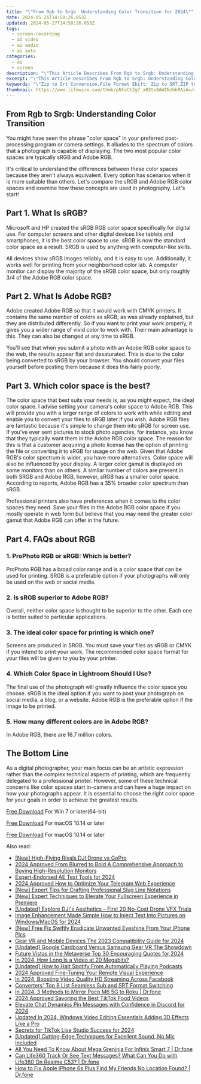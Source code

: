```yaml
---
title: "\"From Rgb to Srgb  Understanding Color Transition for 2024\""
date: 2024-05-26T14:58:26.053Z
updated: 2024-05-27T14:58:26.053Z
tags: 
  - screen-recording
  - ai video
  - ai audio
  - ai auto
categories: 
  - ai
  - screen
description: "\"This Article Describes From Rgb to Srgb: Understanding Color Transition for 2024\""
excerpt: "\"This Article Describes From Rgb to Srgb: Understanding Color Transition for 2024\""
keywords: "\"Zip to Srt Conversion,File Format Shift: Zip to SRT,ZIP to SRT Processing,Srt File Creation From Zip,Convert Zip to SRT Files,Understanding Zip to SRT,Transition: Zip to SRT Extraction\""
thumbnail: https://www.lifewire.com/thmb/pNfoCtZg7_a02to8AWINzbhRAiA=/400x300/filters:no_upscale():max_bytes(150000):strip_icc()/Screenshot2024-01-23at2.09.47PM-eeadb7b54ebc4ff7887719fec71f753a.png
---
```


## From Rgb to Srgb: Understanding Color Transition

You might have seen the phrase "color space" in your preferred post-processing program or camera settings. It alludes to the spectrum of colors that a photograph is capable of displaying. The two most popular color spaces are typically sRGB and Adobe RGB.

It's critical to understand the differences between these color spaces because they aren't always equivalent. Every option has scenarios when it is more suitable than others. Let's compare the sRGB and Adobe RGB color spaces and examine how these concepts are used in photography. Let's start!

## Part 1\. What Is sRGB?

Microsoft and HP created the sRGB RGB color space specifically for digital use. For computer screens and other digital devices like tablets and smartphones, it is the best color space to use. sRGB is now the standard color space as a result. SRGB is used by anything with computer-like skills.

All devices show sRGB images reliably, and it is easy to use. Additionally, it works well for printing from your neighborhood color lab. A computer monitor can display the majority of the sRGB color space, but only roughly 3/4 of the Adobe RGB color space.

## Part 2\. What Is Adobe RGB?

Adobe created Adobe RGB so that it would work with CMYK printers. It contains the same number of colors as sRGB, as was already explained, but they are distributed differently. So if you want to print your work properly, it gives you a wider range of vivid color to work with. Their main advantage is this. They can also be changed at any time to sRGB.

You'll see that when you submit a photo with an Adobe RGB color space to the web, the results appear flat and desaturated. This is due to the color being converted to sRGB by your browser. You should convert your files yourself before posting them because it does this fairly poorly.

## Part 3\. Which color space is the best?

The color space that best suits your needs is, as you might expect, the ideal color space. I advise setting your camera's color space to Adobe RGB. This will provide you with a larger range of colors to work with while editing and enable you to convert your files to sRGB later if you wish. Adobe RGB files are fantastic because it's simple to change them into sRGB for screen use. If you've ever sent pictures to stock photo agencies, for instance, you know that they typically want them in the Adobe RGB color space. The reason for this is that a customer acquiring a photo license has the option of printing the file or converting it to sRGB for usage on the web. Given that Adobe RGB's color spectrum is wider, you have more alternatives. Color space will also be influenced by your display. A larger color gamut is displayed on some monitors than on others. A similar number of colors are present in both SRGB and Adobe RGB, however, sRGB has a smaller color space. According to reports, Adobe RGB has a 35% broader color spectrum than sRGB.

Professional printers also have preferences when it comes to the color spaces they need. Save your files in the Adobe RGB color space if you mostly operate in web form but believe that you may need the greater color gamut that Adobe RGB can offer in the future.

## Part 4\. FAQs about RGB

### 1\. ProPhoto RGB or sRGB: Which is better?

ProPhoto RGB has a broad color range and is a color space that can be used for printing. SRGB is a preferable option if your photographs will only be used on the web or social media.

### 2\. Is sRGB superior to Adobe RGB?

Overall, neither color space is thought to be superior to the other. Each one is better suited to particular applications.

### 3\. The ideal color space for printing is which one?

Screens are produced in SRGB. You must save your files as sRGB or CMYK if you intend to print your work. The recommended color space format for your files will be given to you by your printer.

### 4\. Which Color Space in Lightroom Should I Use?

The final use of the photograph will greatly influence the color space you choose. sRGB is the ideal option if you want to post your photograph on social media, a blog, or a website. Adobe RGB is the preferable option if the image to be printed.

### 5\. How many different colors are in Adobe RGB?

In Adobe RGB, there are 16.7 million colors.

## The Bottom Line

As a digital photographer, your main focus can be an artistic expression rather than the complex technical aspects of printing, which are frequently delegated to a professional printer. However, some of these technical concerns like color spaces start in-camera and can have a huge impact on how your photographs appear. It is essential to choose the right color space for your goals in order to achieve the greatest results.

[Free Download](https://tools.techidaily.com/wondershare/filmora/download/) For Win 7 or later(64-bit)

[Free Download](https://tools.techidaily.com/wondershare/filmora/download/) For macOS 10.14 or later

[Free Download](https://tools.techidaily.com/wondershare/filmora/download/) For macOS 10.14 or later

<ins class="adsbygoogle"
     style="display:block"
     data-ad-format="autorelaxed"
     data-ad-client="ca-pub-7571918770474297"
     data-ad-slot="1223367746"></ins>

<ins class="adsbygoogle"
     style="display:block"
     data-ad-format="autorelaxed"
     data-ad-client="ca-pub-7571918770474297"
     data-ad-slot="1223367746"></ins>



<ins class="adsbygoogle"
     style="display:block"
     data-ad-client="ca-pub-7571918770474297"
     data-ad-slot="8358498916"
     data-ad-format="auto"
     data-full-width-responsive="true"></ins>


<span class="atpl-alsoreadstyle">Also read:</span>
<div><ul>
<li><a href="https://some-knowledge.techidaily.com/new-high-flying-rivals-dji-drone-vs-gopro/"><u>[New] High-Flying Rivals  DJI Drone vs GoPro</u></a></li>
<li><a href="https://some-knowledge.techidaily.com/2024-approved-from-blurred-to-bold-a-comprehensive-approach-to-buying-high-resolution-monitors/"><u>2024 Approved  From Blurred to Bold  A Comprehensive Approach to Buying High-Resolution Monitors</u></a></li>
<li><a href="https://some-knowledge.techidaily.com/expert-endorsed-ae-text-tools-for-2024/"><u>Expert-Endorsed AE Text Tools for 2024</u></a></li>
<li><a href="https://some-knowledge.techidaily.com/2024-approved-how-to-optimize-your-telegram-web-experience/"><u>2024 Approved  How to Optimize Your Telegram Web Experience</u></a></li>
<li><a href="https://some-knowledge.techidaily.com/new-expert-tips-for-crafting-professional-slug-line-notations/"><u>[New] Expert Tips for Crafting Professional Slug Line Notations</u></a></li>
<li><a href="https://some-knowledge.techidaily.com/new-expert-techniques-to-elevate-your-fullscreen-experience-in-premiere/"><u>[New] Expert Techniques to Elevate Your Fullscreen Experience in Premiere</u></a></li>
<li><a href="https://some-knowledge.techidaily.com/updated-explore-djis-aesthetics-first-20-no-cost-drone-vfx-trials/"><u>[Updated] Explore DJI's Aesthetics – First 20 No-Cost Drone VFX Trials</u></a></li>
<li><a href="https://some-knowledge.techidaily.com/image-enhancement-made-simple-how-to-inject-text-into-pictures-on-windowsmacos-for-2024/"><u>Image Enhancement Made Simple  How to Inject Text Into Pictures on Windows/MacOS for 2024</u></a></li>
<li><a href="https://some-knowledge.techidaily.com/new-free-fix-swiftly-eradicate-unwanted-eyeshine-from-your-iphone-pics/"><u>[New] Free Fix  Swiftly Eradicate Unwanted Eyeshine From Your iPhone Pics</u></a></li>
<li><a href="https://some-knowledge.techidaily.com/gear-vr-and-mobile-devices-the-2023-compatibility-guide-for-2024/"><u>Gear VR and Mobile Devices  The 2023 Compatibility Guide for 2024</u></a></li>
<li><a href="https://some-knowledge.techidaily.com/updated-google-cardboard-versus-samsung-gear-vr-the-showdown/"><u>[Updated] Google Cardboard Versus Samsung Gear VR  The Showdown</u></a></li>
<li><a href="https://some-knowledge.techidaily.com/future-vistas-in-the-metaverse-top-30-encouraging-quotes-for-2024/"><u>Future Vistas in the Metaverse  Top 30 Encouraging Quotes for 2024</u></a></li>
<li><a href="https://some-knowledge.techidaily.com/in-2024-how-long-is-a-video-at-20-megabits/"><u>In 2024, How Long Is a Video at 20 Megabits?</u></a></li>
<li><a href="https://some-knowledge.techidaily.com/updated-how-to-halt-spotify-from-automatically-playing-podcasts/"><u>[Updated] How to Halt Spotify From Automatically Playing Podcasts</u></a></li>
<li><a href="https://some-knowledge.techidaily.com/2024-approved-fine-tuning-your-remote-visual-experience/"><u>2024 Approved  Fine-Tuning Your Remote Visual Experience</u></a></li>
<li><a href="https://facebook-video-content.techidaily.com/in-2024-boosting-video-quality-hd-streaming-across-facebook/"><u>In 2024, Boosting Video Quality  HD Streaming Across Facebook</u></a></li>
<li><a href="https://extra-hints.techidaily.com/converters-top-8-list-seamless-sub-and-srt-format-switching/"><u>Converters' Top 8 List  Seamless Sub and SRT Format Switching</u></a></li>
<li><a href="https://screen-mirror.techidaily.com/in-2024-3-methods-to-mirror-poco-m6-5g-to-roku-drfone-by-drfone-android/"><u>In 2024, 3 Methods to Mirror Poco M6 5G to Roku | Dr.fone</u></a></li>
<li><a href="https://tiktok-video-recordings.techidaily.com/2024-approved-savoring-the-best-tiktok-food-videos/"><u>2024 Approved  Savoring the Best TikTok Food Videos</u></a></li>
<li><a href="https://discord-videos.techidaily.com/elevate-chat-dynamics-pin-messages-with-confidence-in-discord-for-2024/"><u>Elevate Chat Dynamics  Pin Messages with Confidence in Discord for 2024</u></a></li>
<li><a href="https://ai-video-tools.techidaily.com/updated-in-2024-windows-video-editing-essentials-adding-3d-effects-like-a-pro/"><u>Updated In 2024, Windows Video Editing Essentials Adding 3D Effects Like a Pro</u></a></li>
<li><a href="https://ai-voice-clone.techidaily.com/secrets-for-tiktok-live-studio-success-for-2024/"><u>Secrets for TikTok Live Studio Success for 2024</u></a></li>
<li><a href="https://youtube-clips.techidaily.com/updated-cutting-edge-techniques-for-excellent-sound-no-mic-included/"><u>[Updated] Cutting-Edge Techniques for Excellent Sound, No Mic Included</u></a></li>
<li><a href="https://android-pokemon-go.techidaily.com/all-you-need-to-know-about-mega-greninja-for-infinix-smart-7-drfone-by-drfone-virtual-android/"><u>All You Need To Know About Mega Greninja For Infinix Smart 7 | Dr.fone</u></a></li>
<li><a href="https://fake-location.techidaily.com/can-life360-track-or-see-text-messages-what-can-you-do-with-life360-on-realme-c53-drfone-by-drfone-virtual-android/"><u>Can Life360 Track Or See Text Messages? What Can You Do with Life360 On Realme C53? | Dr.fone</u></a></li>
<li><a href="https://fake-location.techidaily.com/how-to-fix-apple-iphone-6s-plus-find-my-friends-no-location-found-drfone-by-drfone-virtual-ios/"><u>How to Fix Apple iPhone 6s Plus Find My Friends No Location Found? | Dr.fone</u></a></li>
</ul></div>


